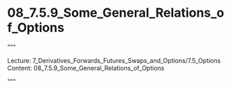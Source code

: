 # 08_7.5.9_Some_General_Relations_of_Options

"""

Lecture: 7_Derivatives_Forwards_Futures_Swaps_and_Options/7.5_Options
Content: 08_7.5.9_Some_General_Relations_of_Options

"""

